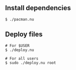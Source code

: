 ## Install dependencies

```console
$ ./pacman.nu
```



## Deploy files

```console
# For $USER
$ ./deploy.nu

# For all users
$ sudo ./deploy.nu root
```
